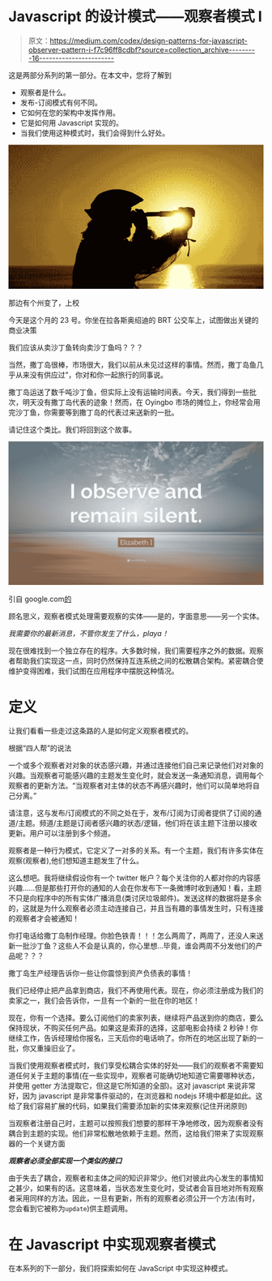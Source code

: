 # Javascript 的设计模式——观察者模式 I

> 原文：<https://medium.com/codex/design-patterns-for-javascript-observer-pattern-i-f7c96ff8cdbf?source=collection_archive---------16----------------------->

这是两部分系列的第一部分。在本文中，您将了解到

*   观察者是什么。
*   发布-订阅模式有何不同。
*   它如何在您的架构中发挥作用。
*   它是如何用 Javascript 实现的。
*   当我们使用这种模式时，我们会得到什么好处。

![](img/59d15d23ecea38462200d230754edf03.png)

那边有个州变了，上校

今天是这个月的 23 号。你坐在拉各斯奥绍迪的 BRT 公交车上，试图做出关键的商业决策

我们应该从卖沙丁鱼转向卖沙丁鱼吗？？？

当然，撒丁岛很棒，市场很大，我们以前从未见过这样的事情。然而，撒丁岛鱼几乎从来没有供应过”，你对和你一起旅行的同事说。

撒丁岛运送了数千吨沙丁鱼，但实际上没有运输时间表。今天，我们得到一些批次，明天没有撒丁岛代表的迹象！然而，在 Oyingbo 市场的摊位上，你经常会用完沙丁鱼，你需要等到撒丁岛的代表过来送新的一批。

请记住这个类比。我们将回到这个故事。

![](img/69e8a9cfc1fa53e4d23453bbb312c032.png)

引自 google.com[的](https://google.com)

顾名思义，观察者模式处理需要观察的实体——是的，字面意思——另一个实体。

*我需要你的最新消息，不管你发生了什么，playa！*

现在很难找到一个独立存在的程序。大多数时候，我们需要程序之外的数据。观察者帮助我们实现这一点，同时仍然保持互连系统之间的松散耦合架构。紧密耦合使维护变得困难，我们试图在应用程序中摆脱这种情况。

# 定义

让我们看看一些走过这条路的人是如何定义观察者模式的。

根据“四人帮”的说法

一个或多个观察者对对象的状态感兴趣，并通过连接他们自己来记录他们对对象的兴趣。当观察者可能感兴趣的主题发生变化时，就会发送一条通知消息，调用每个观察者的更新方法。“当观察者对主体的状态不再感兴趣时，他们可以简单地将自己分离。”

请注意，这与发布/订阅模式的不同之处在于，发布/订阅为订阅者提供了订阅的通道/主题。频道/主题是订阅者感兴趣的状态/逻辑，他们将在该主题下注册以接收更新。用户可以注册到多个频道。

观察者是一种行为模式，它定义了一对多的关系。有一个主题，我们有许多实体在观察(观察者),他们想知道主题发生了什么。

这么想吧。我将继续假设你有一个 twitter 帐户？每个关注你的人都对你的内容感兴趣……但是那些打开你的通知的人会在你发布下一条微博时收到通知！看，主题不只是向程序中的所有实体广播消息(类讨厌垃圾邮件)。发送这样的数据将是多余的，这就是为什么观察者必须主动连接自己，并且当有趣的事情发生时，只有连接的观察者才会被通知！

你打电话给撒丁岛制作经理。你脸色铁青！！！怎么两周了，两周了，还没人来送新一批沙丁鱼？这些人不会是认真的，你心里想…毕竟，谁会两周不分发他们的产品呢？？？

撒丁岛生产经理告诉你一些让你震惊到资产负债表的事情！

我们已经停止把产品拿到商店，我们不再使用代表。现在，你必须注册成为我们的卖家之一，我们会告诉你，一旦有一个新的一批在你的地区！

现在，你有一个选择。要么订阅他们的卖家列表，继续将产品送到你的商店，要么保持现状，不购买任何产品。如果这是索菲的选择，这部电影会持续 2 秒钟！你继续工作，告诉经理给你报名，三天后你的电话响了。你所在的地区出现了新的一批，你又重操旧业了。

当我们使用观察者模式时，我们享受松耦合实体的好处——我们的观察者不需要知道任何关于主题的事情(在一些实现中，观察者可能确切地知道它需要哪种状态，并使用 getter 方法提取它，但这是它所知道的全部)。这对 javascript 来说非常好，因为 javascript 是非常事件驱动的，在浏览器和 nodejs 环境中都是如此。这给了我们容易扩展的代码，如果我们需要添加新的实体来观察(记住开闭原则)

当观察者注册自己时，主题可以按照我们想要的那样干净地修改，因为观察者没有耦合到主题的实现。他们非常松散地依赖于主题。然而，这给我们带来了实现观察器的一个关键方面

***观察者必须全部实现一个类似的接口***

由于失去了耦合，观察者和主体之间的知识非常少。他们对彼此内心发生的事情知之甚少，如果有的话。这意味着，当状态发生变化时，受试者会盲目地对所有观察者采用同样的方法。因此，一旦有更新，所有的观察者必须公开一个方法(有时，您会看到它被称为`update`)供主题调用。

# 在 Javascript 中实现观察者模式

在本系列的下一部分，我们将探索如何在 JavaScript 中实现这种模式。